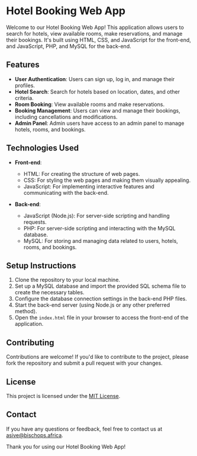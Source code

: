 # Hotel Booking Web App

Welcome to our Hotel Booking Web App! This application allows users to search for hotels, view available rooms, make reservations, and manage their bookings. It's built using HTML, CSS, and JavaScript for the front-end, and JavaScript, PHP, and MySQL for the back-end.

## Features

- **User Authentication**: Users can sign up, log in, and manage their profiles.
- **Hotel Search**: Search for hotels based on location, dates, and other criteria.
- **Room Booking**: View available rooms and make reservations.
- **Booking Management**: Users can view and manage their bookings, including cancellations and modifications.
- **Admin Panel**: Admin users have access to an admin panel to manage hotels, rooms, and bookings.

## Technologies Used

- **Front-end**:
  - HTML: For creating the structure of web pages.
  - CSS: For styling the web pages and making them visually appealing.
  - JavaScript: For implementing interactive features and communicating with the back-end.

- **Back-end**:
  - JavaScript (Node.js): For server-side scripting and handling requests.
  - PHP: For server-side scripting and interacting with the MySQL database.
  - MySQL: For storing and managing data related to users, hotels, rooms, and bookings.

## Setup Instructions

1. Clone the repository to your local machine.
2. Set up a MySQL database and import the provided SQL schema file to create the necessary tables.
3. Configure the database connection settings in the back-end PHP files.
4. Start the back-end server (using Node.js or any other preferred method).
5. Open the `index.html` file in your browser to access the front-end of the application.

## Contributing

Contributions are welcome! If you'd like to contribute to the project, please fork the repository and submit a pull request with your changes.

## License

This project is licensed under the [MIT License](LICENSE).

## Contact

If you have any questions or feedback, feel free to contact us at [asive@bischops.africa](mailto:asive@bischops.africa).

Thank you for using our Hotel Booking Web App!
